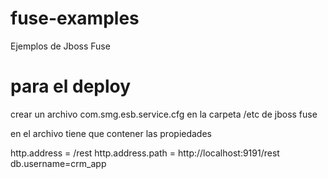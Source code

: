 fuse-examples
=============

Ejemplos de Jboss Fuse



para el deploy
==============

crear un archivo com.smg.esb.service.cfg en la carpeta /etc de jboss fuse

en el archivo tiene que contener las propiedades

http.address = /rest
http.address.path = http://localhost:9191/rest
db.username=crm_app

